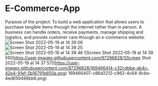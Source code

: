 # E-Commerce-App
Purpose of the project: To build a web application that allows users to purchase tangible items through the internet rather than in person. A business can handle
orders, receive payments, manage shipping and logistics, and provide customer care through an e-commerce website.
![Screen Shot 2022-05-19 at 14 39 06](https://user-images.githubusercontent.com/97296828/169466378-74f25d74-ae56-4ff4-af8b-ac77a2732df5.png)
![Screen Shot 2022-05-19 at 14 39 25](https://user-images.githubusercontent.com/97296828/169466403-9a470fd7-60a3-42b2-a197-67e0c24e1eab.png)
![Screen Shot 2022-05-19 at 14 38 46](https://user-images.githubusercontent.com/97296828/169466405-20dbec43-9a43-47ea-b4f4-b9ecd057cbc6.png)
![Screen Shot 2022-05-19 at 14 39 59](https://user-images.githubusercontent.com/97296828/![Screen Shot 2022-05-19 at 14 37 57](https://user-images.githubusercontent.com/97296828/169466414-c32cdbbe-ab4c-42e4-91ef-5b16791b650a.png)
169466407-c86d2212-c962-4c64-8cbe-4ed659486bb6.png)
